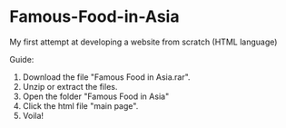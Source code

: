 # Famous-Food-in-Asia
My first attempt at developing a website from scratch (HTML language)

Guide:
1. Download the file "Famous Food in Asia.rar".
2. Unzip or extract the files.
3. Open the folder "Famous Food in Asia" 
4. Click the html file "main page".
5. Voila!
